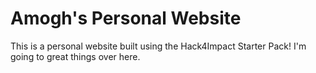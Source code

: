 # Amogh's Personal Website
This is a personal website built using the Hack4Impact Starter Pack!
I'm going to great things over here.